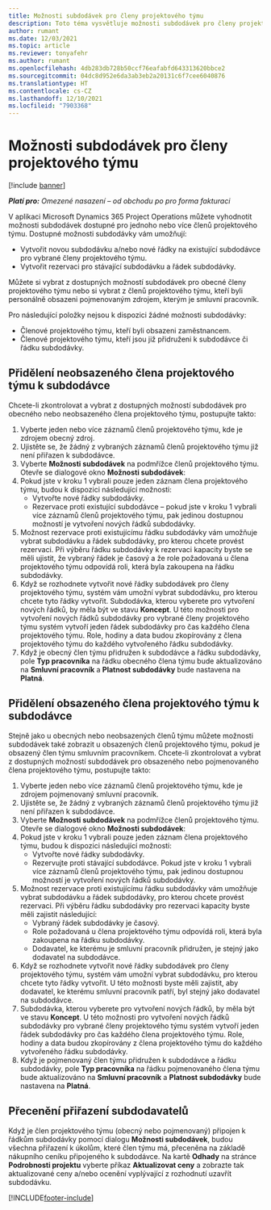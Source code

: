 ```yaml
---
title: Možnosti subdodávek pro členy projektového týmu
description: Toto téma vysvětluje možnosti subdodávek pro členy projektového týmu v Microsoft Dynamics 365 Project Operations.
author: rumant
ms.date: 12/03/2021
ms.topic: article
ms.reviewer: tonyafehr
ms.author: rumant
ms.openlocfilehash: 4db283db728b50ccf76eafabfd643313620bbce2
ms.sourcegitcommit: 04dc8d952e6da3ab3eb2a20131c6f7cee6040876
ms.translationtype: HT
ms.contentlocale: cs-CZ
ms.lasthandoff: 12/10/2021
ms.locfileid: "7903368"
---
```

# <a name="subcontracting-options-for-project-team-members"></a>Možnosti subdodávek pro členy projektového týmu

[!include [banner](../../includes/dataverse-preview.md)]

_**Platí pro:** Omezené nasazení – od obchodu po pro forma fakturaci_

V aplikaci Microsoft Dynamics 365 Project Operations můžete vyhodnotit možnosti subdodávek dostupné pro jednoho nebo více členů projektového týmu. Dostupné možnosti subdodávky vám umožňují:

- Vytvořit novou subdodávku a/nebo nové řádky na existující subdodávce pro vybrané členy projektového týmu. 
- Vytvořit rezervaci pro stávající subdodávku a řádek subdodávky. 

Můžete si vybrat z dostupných možností subdodávek pro obecné členy projektového týmu nebo si vybrat z členů projektového týmu, kteří byli personálně obsazeni pojmenovaným zdrojem, kterým je smluvní pracovník. 

Pro následující položky nejsou k dispozici žádné možnosti subdodávky:

- Členové projektového týmu, kteří byli obsazeni zaměstnancem. 
- Členové projektového týmu, kteří jsou již přidruženi k subdodávce či řádku subdodávky. 

## <a name="subcontracting-an-unstaffed-project-team-member"></a>Přidělení neobsazeného člena projektového týmu k subdodávce

Chcete-li zkontrolovat a vybrat z dostupných možností subdodávek pro obecného nebo neobsazeného člena projektového týmu, postupujte takto:

1. Vyberte jeden nebo více záznamů členů projektového týmu, kde je zdrojem obecný zdroj.
2. Ujistěte se, že žádný z vybraných záznamů členů projektového týmu již není přiřazen k subdodávce. 
3. Vyberte **Možnosti subdodávek** na podmřížce členů projektového týmu. Otevře se dialogové okno **Možnosti subdodávek**: 
4. Pokud jste v kroku 1 vybrali pouze jeden záznam člena projektového týmu, budou k dispozici následující možnosti:
    - Vytvořte nové řádky subdodávky. 
    - Rezervace proti existující subdodávce – pokud jste v kroku 1 vybrali více záznamů členů projektového týmu, pak jedinou dostupnou možností je vytvoření nových řádků subdodávky.
5. Možnost rezervace proti existujícímu řádku subdodávky vám umožňuje vybrat subdodávku a řádek subdodávky, pro kterou chcete provést rezervaci. Při výběru řádku subdodávky k rezervaci kapacity byste se měli ujistit, že vybraný řádek je časový a že role požadovaná u člena projektového týmu odpovídá roli, která byla zakoupena na řádku subdodávky.
6. Když se rozhodnete vytvořit nové řádky subdodávek pro členy projektového týmu, systém vám umožní vybrat subdodávku, pro kterou chcete tyto řádky vytvořit. Subdodávka, kterou vyberete pro vytvoření nových řádků, by měla být ve stavu **Koncept**. U této možnosti pro vytvoření nových řádků subdodávky pro vybrané členy projektového týmu systém vytvoří jeden řádek subdodávky pro čas každého člena projektového týmu. Role, hodiny a data budou zkopírovány z člena projektového týmu do každého vytvořeného řádku subdodávky. 
7. Když je obecný člen týmu přidružen k subdodávce a řádku subdodávky, pole **Typ pracovníka** na řádku obecného člena týmu bude aktualizováno na **Smluvní pracovník** a **Platnost subdodávky** bude nastavena na **Platná**.

## <a name="subcontracting-a-staffed-project-team-member"></a>Přidělení obsazeného člena projektového týmu k subdodávce

Stejně jako u obecných nebo neobsazených členů týmu můžete možnosti subdodávek také zobrazit u obsazených členů projektového týmu, pokud je obsazený člen týmu smluvním pracovníkem. Chcete-li zkontrolovat a vybrat z dostupných možností subdodávek pro obsazeného nebo pojmenovaného člena projektového týmu, postupujte takto:

1. Vyberte jeden nebo více záznamů členů projektového týmu, kde je zdrojem pojmenovaný smluvní pracovník.
2. Ujistěte se, že žádný z vybraných záznamů členů projektového týmu již není přiřazen k subdodávce. 
3. Vyberte **Možnosti subdodávek** na podmřížce členů projektového týmu. Otevře se dialogové okno **Možnosti subdodávek**: 
4. Pokud jste v kroku 1 vybrali pouze jeden záznam člena projektového týmu, budou k dispozici následující možnosti:
      - Vytvořte nové řádky subdodávky.
      - Rezervujte proti stávající subdodávce.
  Pokud jste v kroku 1 vybrali více záznamů členů projektového týmu, pak jedinou dostupnou možností je vytvoření nových řádků subdodávky.
5. Možnost rezervace proti existujícímu řádku subdodávky vám umožňuje vybrat subdodávku a řádek subdodávky, pro kterou chcete provést rezervaci. Při výběru řádku subdodávky pro rezervaci kapacity byste měli zajistit následující:
      - Vybraný řádek subdodávky je časový. 
      - Role požadovaná u člena projektového týmu odpovídá roli, která byla zakoupena na řádku subdodávky. 
      - Dodavatel, ke kterému je smluvní pracovník přidružen, je stejný jako dodavatel na subdodávce.
6. Když se rozhodnete vytvořit nové řádky subdodávek pro členy projektového týmu, systém vám umožní vybrat subdodávku, pro kterou chcete tyto řádky vytvořit. U této možnosti byste měli zajistit, aby dodavatel, ke kterému smluvní pracovník patří, byl stejný jako dodavatel na subdodávce. 
7. Subdodávka, kterou vyberete pro vytvoření nových řádků, by měla být ve stavu **Koncept**. U této možnosti pro vytvoření nových řádků subdodávky pro vybrané členy projektového týmu systém vytvoří jeden řádek subdodávky pro čas každého člena projektového týmu. Role, hodiny a data budou zkopírovány z člena projektového týmu do každého vytvořeného řádku subdodávky.  
8. Když je pojmenovaný člen týmu přidružen k subdodávce a řádku subdodávky, pole **Typ pracovníka** na řádku pojmenovaného člena týmu bude aktualizováno na **Smluvní pracovník** a **Platnost subdodávky** bude nastavena na **Platná**.

## <a name="re-costing-subcontractor-assignments"></a>Přecenění přiřazení subdodavatelů

Když je člen projektového týmu (obecný nebo pojmenovaný) připojen k řádkům subdodávky pomocí dialogu **Možnosti subdodávek**, budou všechna přiřazení k úkolům, které člen týmu má, přeceněna na základě nákupního ceníku připojeného k subdodávce. Na kartě **Odhady** na stránce **Podrobnosti projektu** vyberte příkaz **Aktualizovat ceny** a zobrazte tak aktualizované ceny a/nebo ocenění vyplývající z rozhodnutí uzavřít subdodávku.

[!INCLUDE[footer-include](../../includes/footer-banner.md)]
